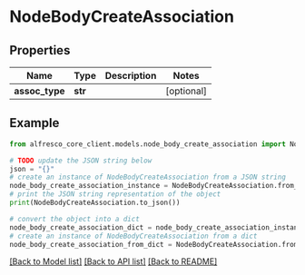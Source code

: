 # NodeBodyCreateAssociation


## Properties

Name | Type | Description | Notes
------------ | ------------- | ------------- | -------------
**assoc_type** | **str** |  | [optional] 

## Example

```python
from alfresco_core_client.models.node_body_create_association import NodeBodyCreateAssociation

# TODO update the JSON string below
json = "{}"
# create an instance of NodeBodyCreateAssociation from a JSON string
node_body_create_association_instance = NodeBodyCreateAssociation.from_json(json)
# print the JSON string representation of the object
print(NodeBodyCreateAssociation.to_json())

# convert the object into a dict
node_body_create_association_dict = node_body_create_association_instance.to_dict()
# create an instance of NodeBodyCreateAssociation from a dict
node_body_create_association_from_dict = NodeBodyCreateAssociation.from_dict(node_body_create_association_dict)
```
[[Back to Model list]](../README.md#documentation-for-models) [[Back to API list]](../README.md#documentation-for-api-endpoints) [[Back to README]](../README.md)



